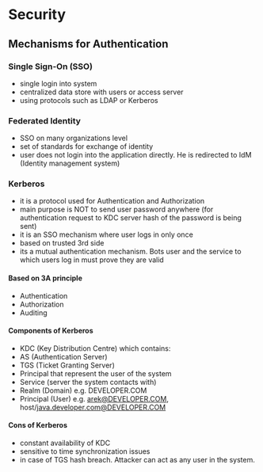 # Security

## Mechanisms for Authentication

### Single Sign-On (SSO) 
* single login into system
* centralized data store with users or access server
* using protocols such as LDAP or Kerberos

### Federated Identity
* SSO on many organizations level
* set of standards for exchange of identity
* user does not login into the application directly. He is redirected to IdM (Identity management system)

### Kerberos
* it is a protocol used for Authentication and Authorization
* main purpose is NOT to send user password anywhere (for authentication request to KDC server hash of the password is being sent)
* it is an SSO mechanism where user logs in only once
* based on trusted 3rd side
* its a mutual authentication mechanism. Bots user and the service to which users log in must prove they are valid

#### Based on 3A principle
* Authentication
* Authorization
* Auditing

#### Components of Kerberos
* KDC (Key Distribution Centre) which contains:
* AS (Authentication Server)
* TGS (Ticket Granting Server)
* Principal that represent the user of the system
* Service (server the system contacts with)
* Realm (Domain) e.g. DEVELOPER.COM
* Principal (User) e.g. arek@DEVELOPER.COM, host/java.developer.com@DEVELOPER.COM

#### Cons of Kerberos
* constant availability of KDC
* sensitive to time synchronization issues
* in case of TGS hash breach. Attacker can act as any user in the system.

